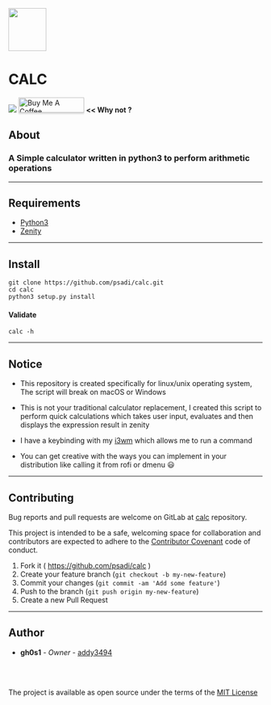 <p align="left">
  <img height="85" width="75" src="https://github.com/psadi/calc/-/raw/master/img/calc.png?inline=false">


# <strong>CALC</strong>

![](https://img.shields.io/badge/license-MIT-green.svg?style=flat)
<a href="https://www.buymeacoffee.com/addy3494" target="_blank"><img src="https://www.buymeacoffee.com/assets/img/custom_images/orange_img.png" alt="Buy Me A Coffee" style="height: 30px !important;width: 130px !important;box-shadow: 0px 3px 2px 0px rgba(190, 190, 190, 0.5) !important;-webkit-box-shadow: 0px 3px 2px 0px rgba(190, 190, 190, 0.5) !important;" ></a> <strong><< Why not ? </strong>

## <strong>About</strong>
### A Simple calculator written in python3 to perform arithmetic operations

---

## <strong>Requirements</strong>
* [Python3](https://www.python.org/downloads/source/)
* [Zenity](https://github.com/GNOME/zenity)
---
## <strong>Install</strong>
    git clone https://github.com/psadi/calc.git
    cd calc
    python3 setup.py install

#### <strong>Validate</strong>
    calc -h
---
## <strong>Notice</strong>
* This repository is created specifically for linux/unix operating system, The script will break on macOS or Windows

* This is not your traditional calculator replacement, I created this script to perform quick calculations which takes user input, evaluates and then displays the expression result in zenity

* I have a keybinding with my [i3wm](https://i3wm.org/) which allows me to run a command

* You can get creative with the ways you can implement in your distribution like calling it from rofi or dmenu :smiley:
---
## <strong>Contributing</strong>
Bug reports and pull requests are welcome on GitLab at [calc](https://github.com/psadi/calc) repository.

This project is intended to be a safe, welcoming space for collaboration and contributors are expected to adhere to the
[Contributor Covenant](http://contributor-covenant.org) code of conduct.

  1. Fork it ( https://github.com/psadi/calc )
  1. Create your feature branch (`git checkout -b my-new-feature`)
  1. Commit your changes (`git commit -am 'Add some feature'`)
  1. Push to the branch (`git push origin my-new-feature`)
  1. Create a new Pull Request

---
## <strong>Author</strong>
* **gh0s1** - *Owner* - [addy3494]( https://gitlab.com/adithya3494 )

</br>
</br>

The project is available as open source under the terms of the [MIT License](LICENSE)
